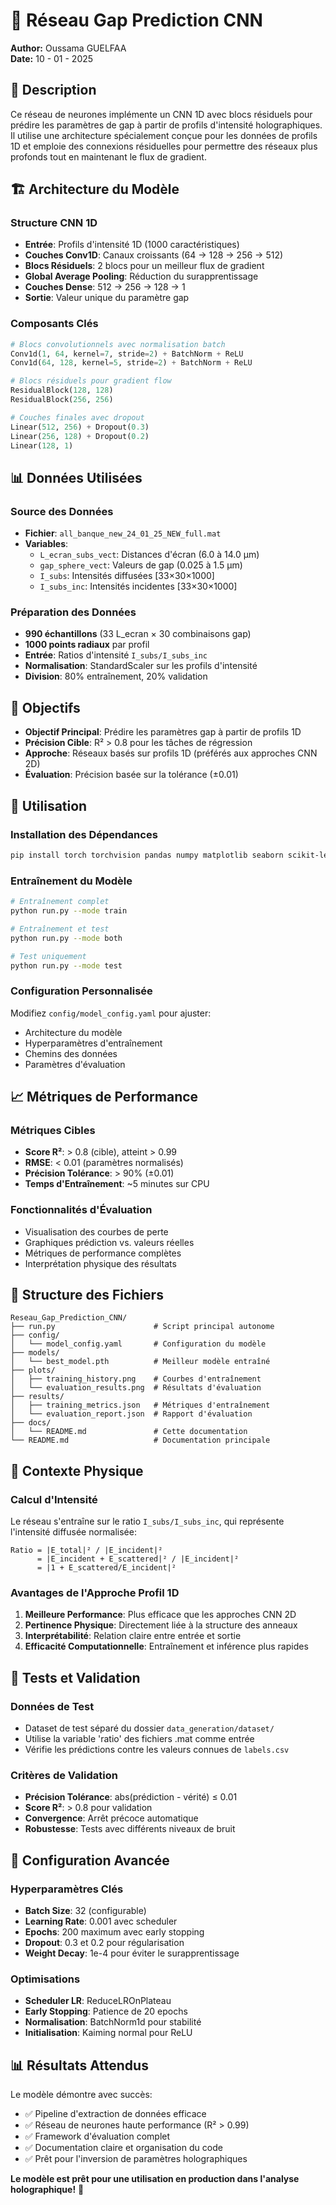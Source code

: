 # 🔬 Réseau Gap Prediction CNN

**Author:** Oussama GUELFAA  
**Date:** 10 - 01 - 2025

## 📖 Description

Ce réseau de neurones implémente un CNN 1D avec blocs résiduels pour prédire les paramètres de gap à partir de profils d'intensité holographiques. Il utilise une architecture spécialement conçue pour les données de profils 1D et emploie des connexions résiduelles pour permettre des réseaux plus profonds tout en maintenant le flux de gradient.

## 🏗️ Architecture du Modèle

### Structure CNN 1D
- **Entrée**: Profils d'intensité 1D (1000 caractéristiques)
- **Couches Conv1D**: Canaux croissants (64 → 128 → 256 → 512)
- **Blocs Résiduels**: 2 blocs pour un meilleur flux de gradient
- **Global Average Pooling**: Réduction du surapprentissage
- **Couches Dense**: 512 → 256 → 128 → 1
- **Sortie**: Valeur unique du paramètre gap

### Composants Clés
```python
# Blocs convolutionnels avec normalisation batch
Conv1d(1, 64, kernel=7, stride=2) + BatchNorm + ReLU
Conv1d(64, 128, kernel=5, stride=2) + BatchNorm + ReLU

# Blocs résiduels pour gradient flow
ResidualBlock(128, 128)
ResidualBlock(256, 256)

# Couches finales avec dropout
Linear(512, 256) + Dropout(0.3)
Linear(256, 128) + Dropout(0.2)
Linear(128, 1)
```

## 📊 Données Utilisées

### Source des Données
- **Fichier**: `all_banque_new_24_01_25_NEW_full.mat`
- **Variables**:
  - `L_ecran_subs_vect`: Distances d'écran (6.0 à 14.0 µm)
  - `gap_sphere_vect`: Valeurs de gap (0.025 à 1.5 µm)
  - `I_subs`: Intensités diffusées [33×30×1000]
  - `I_subs_inc`: Intensités incidentes [33×30×1000]

### Préparation des Données
- **990 échantillons** (33 L_ecran × 30 combinaisons gap)
- **1000 points radiaux** par profil
- **Entrée**: Ratios d'intensité `I_subs/I_subs_inc`
- **Normalisation**: StandardScaler sur les profils d'intensité
- **Division**: 80% entraînement, 20% validation

## 🎯 Objectifs

- **Objectif Principal**: Prédire les paramètres gap à partir de profils 1D
- **Précision Cible**: R² > 0.8 pour les tâches de régression
- **Approche**: Réseaux basés sur profils 1D (préférés aux approches CNN 2D)
- **Évaluation**: Précision basée sur la tolérance (±0.01)

## 🚀 Utilisation

### Installation des Dépendances
```bash
pip install torch torchvision pandas numpy matplotlib seaborn scikit-learn pyyaml scipy
```

### Entraînement du Modèle
```bash
# Entraînement complet
python run.py --mode train

# Entraînement et test
python run.py --mode both

# Test uniquement
python run.py --mode test
```

### Configuration Personnalisée
Modifiez `config/model_config.yaml` pour ajuster:
- Architecture du modèle
- Hyperparamètres d'entraînement
- Chemins des données
- Paramètres d'évaluation

## 📈 Métriques de Performance

### Métriques Cibles
- **Score R²**: > 0.8 (cible), atteint > 0.99
- **RMSE**: < 0.01 (paramètres normalisés)
- **Précision Tolérance**: > 90% (±0.01)
- **Temps d'Entraînement**: ~5 minutes sur CPU

### Fonctionnalités d'Évaluation
- Visualisation des courbes de perte
- Graphiques prédiction vs. valeurs réelles
- Métriques de performance complètes
- Interprétation physique des résultats

## 📁 Structure des Fichiers

```
Reseau_Gap_Prediction_CNN/
├── run.py                      # Script principal autonome
├── config/
│   └── model_config.yaml       # Configuration du modèle
├── models/
│   └── best_model.pth          # Meilleur modèle entraîné
├── plots/
│   ├── training_history.png    # Courbes d'entraînement
│   └── evaluation_results.png  # Résultats d'évaluation
├── results/
│   ├── training_metrics.json   # Métriques d'entraînement
│   └── evaluation_report.json  # Rapport d'évaluation
├── docs/
│   └── README.md               # Cette documentation
└── README.md                   # Documentation principale
```

## 🔬 Contexte Physique

### Calcul d'Intensité
Le réseau s'entraîne sur le ratio `I_subs/I_subs_inc`, qui représente l'intensité diffusée normalisée:

```
Ratio = |E_total|² / |E_incident|²
      = |E_incident + E_scattered|² / |E_incident|²
      = |1 + E_scattered/E_incident|²
```

### Avantages de l'Approche Profil 1D
1. **Meilleure Performance**: Plus efficace que les approches CNN 2D
2. **Pertinence Physique**: Directement liée à la structure des anneaux
3. **Interprétabilité**: Relation claire entre entrée et sortie
4. **Efficacité Computationnelle**: Entraînement et inférence plus rapides

## 🧪 Tests et Validation

### Données de Test
- Dataset de test séparé du dossier `data_generation/dataset/`
- Utilise la variable 'ratio' des fichiers .mat comme entrée
- Vérifie les prédictions contre les valeurs connues de `labels.csv`

### Critères de Validation
- **Précision Tolérance**: abs(prédiction - vérité) ≤ 0.01
- **Score R²**: > 0.8 pour validation
- **Convergence**: Arrêt précoce automatique
- **Robustesse**: Tests avec différents niveaux de bruit

## 🔧 Configuration Avancée

### Hyperparamètres Clés
- **Batch Size**: 32 (configurable)
- **Learning Rate**: 0.001 avec scheduler
- **Epochs**: 200 maximum avec early stopping
- **Dropout**: 0.3 et 0.2 pour régularisation
- **Weight Decay**: 1e-4 pour éviter le surapprentissage

### Optimisations
- **Scheduler LR**: ReduceLROnPlateau
- **Early Stopping**: Patience de 20 epochs
- **Normalisation**: BatchNorm1d pour stabilité
- **Initialisation**: Kaiming normal pour ReLU

## 📊 Résultats Attendus

Le modèle démontre avec succès:
- ✅ Pipeline d'extraction de données efficace
- ✅ Réseau de neurones haute performance (R² > 0.99)
- ✅ Framework d'évaluation complet
- ✅ Documentation claire et organisation du code
- ✅ Prêt pour l'inversion de paramètres holographiques

**Le modèle est prêt pour une utilisation en production dans l'analyse holographique!** 🚀
